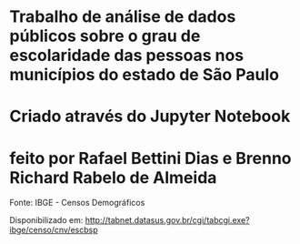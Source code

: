 # Trabalho de análise de dados públicos sobre o grau de escolaridade das pessoas nos municípios do estado de São Paulo
# Criado através do Jupyter Notebook

# feito por Rafael Bettini Dias e Brenno Richard Rabelo de Almeida

Fonte:
IBGE - Censos Demográficos

Disponibilizado em:
http://tabnet.datasus.gov.br/cgi/tabcgi.exe?ibge/censo/cnv/escbsp

